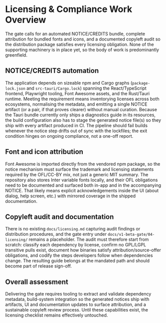 # Licensing & Compliance Work Overview

The gate calls for an automated NOTICE/CREDITS bundle, complete attribution for bundled fonts and icons, and a documented copyleft audit so the distribution package satisfies every licensing obligation. None of the supporting machinery is in place yet, so the body of work is predominantly greenfield.

## NOTICE/CREDITS automation

The application depends on sizeable npm and Cargo graphs (`package-lock.json` and `src-tauri/Cargo.lock`) spanning the React/TypeScript frontend, Playwright tooling, Font Awesome assets, and the Rust/Tauri runtime. Meeting the requirement means inventorying licenses across both ecosystems, normalising the metadata, and emitting a single NOTICE artifact (or a pair, if that proves clearer) without manual curation. Because the Tauri bundle currently only ships a diagnostics guide in its resources, the build configuration also has to stage the generated notice file(s) so they ship with every artifact produced in CI. The pipeline should fail builds whenever the notice step drifts out of sync with the lockfiles; the exit condition hinges on ongoing compliance, not a one-off report.

## Font and icon attribution

Font Awesome is imported directly from the vendored npm package, so the notice mechanism must surface the trademark and licensing statements required by the OFL/CC-BY mix, not just a generic MIT summary. The repository also stores Inter variable fonts locally, and their OFL obligations need to be documented and surfaced both in-app and in the accompanying NOTICE. That likely means explicit acknowledgements inside the UI (about dialog, help screen, etc.) with mirrored coverage in the shipped documentation.

## Copyleft audit and documentation

There is no existing `docs/licensing.md` capturing audit findings or distribution procedures, and the gate entry under `docs/v1-beta-gate/04-licensing/` remains a placeholder. The audit must therefore start from scratch: classify each dependency by license, confirm no GPL/LGPL transitive pulls exist, document how binaries satisfy attribution/source-offer obligations, and codify the steps developers follow when dependencies change. The resulting guide belongs at the mandated path and should become part of release sign-off.

## Overall assessment

Delivering the gate requires tooling to extract and validate dependency metadata, build-system integration so the generated notices ship with artifacts, UI and documentation updates to surface attribution, and a sustainable copyleft review process. Until these capabilities exist, the licensing checklist remains effectively untouched.
